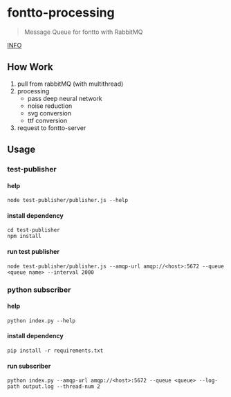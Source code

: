 # fontto-processing
> Message Queue for fontto with RabbitMQ

[INFO](http://redmine.twiiks.co/projects/processing-server/wiki#테스트용-publisher)

## How Work
1. pull from rabbitMQ (with multithread)
2. processing
    - pass deep neural network
    - noise reduction
    - svg conversion
    - ttf conversion
3. request to fontto-server 

## Usage
### **test-publisher**
#### help
```
node test-publisher/publisher.js --help
```
#### install dependency
```
cd test-publisher
npm install
```
#### run test publisher
```
node test-publisher/publisher.js --amqp-url amqp://<host>:5672 --queue <queue name> --interval 2000
```

### **python subscriber**
#### help
```
python index.py --help
```
#### install dependency
```
pip install -r requirements.txt
```
#### run subscriber
```
python index.py --amqp-url amqp://<host>:5672 --queue <queue> --log-path output.log --thread-num 2
```
